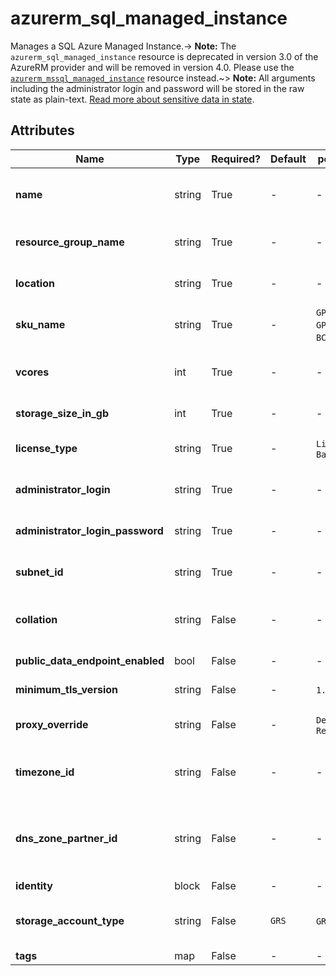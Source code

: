 # azurerm_sql_managed_instance

Manages a SQL Azure Managed Instance.-> **Note:** The `azurerm_sql_managed_instance` resource is deprecated in version 3.0 of the AzureRM provider and will be removed in version 4.0. Please use the [`azurerm_mssql_managed_instance`](https://registry.terraform.io/providers/hashicorp/azurerm/latest/docs/resources/mssql_managed_instance) resource instead.~> **Note:** All arguments including the administrator login and password will be stored in the raw state as plain-text. [Read more about sensitive data in state](https://www.terraform.io/language/state/sensitive-data).

## Attributes

| Name | Type | Required? | Default  | possible values | Description |
| ---- | ---- | --------- | -------- | ----------- | ----------- |
| **name** | string | True | -  |  -  | The name of the SQL Managed Instance. This needs to be globally unique within Azure. Changing this forces a new resource to be created. | 
| **resource_group_name** | string | True | -  |  -  | The name of the resource group in which to create the SQL Server. Changing this forces a new resource to be created. | 
| **location** | string | True | -  |  -  | Specifies the supported Azure location where the resource exists. Changing this forces a new resource to be created. | 
| **sku_name** | string | True | -  |  `GP_Gen4`, `GP_Gen5`, `BC_Gen4`, `BC_Gen5`  | Specifies the SKU Name for the SQL Managed Instance. Valid values include `GP_Gen4`, `GP_Gen5`, `BC_Gen4`, `BC_Gen5`. | 
| **vcores** | int | True | -  |  -  | Number of cores that should be assigned to your instance. Values can be `8`, `16`, or `24` if `sku_name` is `GP_Gen4`, or `8`, `16`, `24`, `32`, or `40` if `sku_name` is `GP_Gen5`. | 
| **storage_size_in_gb** | int | True | -  |  -  | Maximum storage space for your instance. It should be a multiple of 32GB. | 
| **license_type** | string | True | -  |  `LicenseIncluded`, `BasePrice`  | What type of license the Managed Instance will use. Valid values include can be `LicenseIncluded` or `BasePrice`. | 
| **administrator_login** | string | True | -  |  -  | The administrator login name for the new server. Changing this forces a new resource to be created. | 
| **administrator_login_password** | string | True | -  |  -  | The password associated with the `administrator_login` user. Needs to comply with Azure's [Password Policy](https://msdn.microsoft.com/library/ms161959.aspx) | 
| **subnet_id** | string | True | -  |  -  | The subnet resource id that the SQL Managed Instance will be associated with. Changing this forces a new resource to be created. | 
| **collation** | string | False | -  |  -  | Specifies how the SQL Managed Instance will be collated. Default value is `SQL_Latin1_General_CP1_CI_AS`. Changing this forces a new resource to be created. | 
| **public_data_endpoint_enabled** | bool | False | -  |  -  | Is the public data endpoint enabled? Default value is `false`. | 
| **minimum_tls_version** | string | False | -  |  `1.0`, `1.1`, `1.2`  | The Minimum TLS Version. Default value is `1.2` Valid values include `1.0`, `1.1`, `1.2`. | 
| **proxy_override** | string | False | -  |  `Default`, `Proxy`, `Redirect`  | Specifies how the SQL Managed Instance will be accessed. Default value is `Default`. Valid values include `Default`, `Proxy`, and `Redirect`. | 
| **timezone_id** | string | False | -  |  -  | The TimeZone ID that the SQL Managed Instance will be operating in. Default value is `UTC`. Changing this forces a new resource to be created. | 
| **dns_zone_partner_id** | string | False | -  |  -  | The ID of the Managed Instance which will share the DNS zone. This is a prerequisite for creating a `azurerm_sql_managed_instance_failover_group`. Setting this after creation forces a new resource to be created. | 
| **identity** | block | False | -  |  -  | An `identity` block. | 
| **storage_account_type** | string | False | `GRS`  |  `GRS`, `LRS`, `ZRS`  | Specifies the storage account type used to store backups for this database. Changing this forces a new resource to be created. Possible values are `GRS`, `LRS` and `ZRS`. Defaults to `GRS`. | 
| **tags** | map | False | -  |  -  | A mapping of tags to assign to the resource. | 

